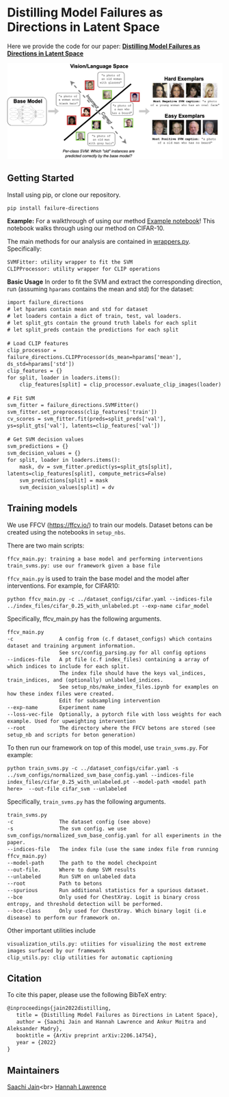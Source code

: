 # Distilling Model Failures as Directions in Latent Space
Here we provide the code for our paper: **[Distilling Model Failures as Directions in Latent Space](https://arxiv.org/abs/2206.14754)**

<p>
<img src="corr_errs_pic.jpg" width="700" >
</p>

## Getting Started
Install using pip, or clone our repository.
```
pip install failure-directions
```
 
**Example:** For a walkthrough of using our method [Example notebook](https://github.com/MadryLab/failure-directions/blob/release/example/Example.ipynb)! This notebook walks through using our method on CIFAR-10.


The main methods for our analysis are contained in [wrappers.py](https://github.com/MadryLab/failure-directions/blob/release/failure_directions/src/wrappers.py). Specifically:
```
SVMFitter: utility wrapper to fit the SVM
CLIPProcessor: utility wrapper for CLIP operations
```

**Basic Usage** In order to fit the SVM and extract the corresponding direction, run (assuming `hparams` contains the mean and std) for the dataset:
```
import failure_directions
# let hparams contain mean and std for dataset
# let loaders contain a dict of train, test, val loaders.
# let split_gts contain the ground truth labels for each split
# let split_preds contain the predictions for each split

# Load CLIP features
clip_processor = failure_directions.CLIPProcessor(ds_mean=hparams['mean'], ds_std=hparams['std'])
clip_features = {}
for split, loader in loaders.items():
    clip_features[split] = clip_processor.evaluate_clip_images(loader)
    
# Fit SVM
svm_fitter = failure_directions.SVMFitter()
svm_fitter.set_preprocess(clip_features['train'])
cv_scores = svm_fitter.fit(preds=split_preds['val'], ys=split_gts['val'], latents=clip_features['val'])

# Get SVM decision values
svm_predictions = {}
svm_decision_values = {}
for split, loader in loaders.items():
    mask, dv = svm_fitter.predict(ys=split_gts[split], latents=clip_features[split], compute_metrics=False)
    svm_predictions[split] = mask
    svm_decision_values[split] = dv
```


## Training models
We use FFCV (https://ffcv.io/) to train our models. Dataset betons can be created using the notebooks in `setup_nbs`.

There are two main scripts: 
```
ffcv_main.py: training a base model and performing interventions
train_svms.py: use our framework given a base file
```

`ffcv_main.py` is used to train the base model and the model after interventions. For example, for CIFAR10:

```
python ffcv_main.py -c ../dataset_configs/cifar.yaml --indices-file ../index_files/cifar_0.25_with_unlabeled.pt --exp-name cifar_model
```

Specifically, ffcv_main.py has the following arguments.  
```
ffcv_main.py
-c               A config from (c.f dataset_configs) which contains dataset and training argument information.
                 See src/config_parsing.py for all config options
--indices-file   A pt file (c.f index_files) containing a array of which indices to include for each split. 
                 The index file should have the keys val_indices, train_indices, and (optionally) unlabelled_indices.
                 See setup_nbs/make_index_files.ipynb for examples on how these index files were created. 
                 Edit for subsampling intervention
--exp-name       Experiment name
--loss-vec-file  Optionally, a pytorch file with loss weights for each example. Used for upweighting intervention
--root           The directory where the FFCV betons are stored (see setup_nb and scripts for beton generation)
```


To then run our framework on top of this model, use `train_svms.py`. For example:

```
python train_svms.py -c ../dataset_configs/cifar.yaml -s ../svm_configs/normalized_svm_base_config.yaml --indices-file index_files/cifar_0.25_with_unlabeled.pt --model-path <model path here>  --out-file cifar_svm --unlabeled
```

Specifically, `train_svms.py` has the following arguments.
```
train_svms.py
-c               The dataset config (see above)
-s               The svm config. we use svm_configs/normalized_svm_base_config.yaml for all experiments in the paper.
--indices-file   The index file (use the same index file from running ffcv_main.py)
--model-path     The path to the model checkpoint
--out-file.      Where to dump SVM results
--unlabeled      Run SVM on unlabeled data
--root           Path to betons
--spurious       Run additional statistics for a spurious dataset.
--bce            Only used for ChestXray. Logit is binary cross entropy, and threshold detection will be performed.
--bce-class      Only used for ChestXray. Which binary logit (i.e disease) to perform our framework on.
```


Other important utilities include
```
visualization_utils.py: utiities for visualizing the most extreme images surfaced by our framework
clip_utils.py: clip utilities for automatic captioning
```

## Citation
To cite this paper, please use the following BibTeX entry:
```
@inproceedings{jain2022distilling,
   title = {Distilling Model Failures as Directions in Latent Space},
   author = {Saachi Jain and Hannah Lawrence and Ankur Moitra and Aleksander Madry}, 
   booktitle = {ArXiv preprint arXiv:2206.14754},
   year = {2022}
}
```

## Maintainers
[Saachi Jain](https://twitter.com/saachi_jain_)<br>
[Hannah Lawrence](https://twitter.com/HLawrenceCS)


